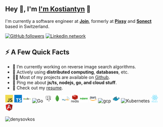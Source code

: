 
<h2>Hey 👋, I'm <a href="https://denysov.me/">I'm Kostiantyn</a> 👋</h2>
<p>I'm currently a software engineer at <strong><a href="https://www.join.com/">Join</a></strong>, formerly at <strong><a href="https://www.pixsy.com/">Pixsy</a></strong> and <strong><a href="https://sonect.net/">Sonect</a></strong> based in Switzerland.</p>

[![GitHub followers](https://img.shields.io/github/followers/denysovkos?style=social)](https://github.com/denysovkos)
[![Linkedin network](https://img.shields.io/badge/LinkedIn-blue?style=social&logo=linkedin)](https://www.linkedin.com/in/kostyantyn-denysov-6a889889/)

<h2>⚡️ A Few Quick Facts</h2>
<ul>
<li>🔭 I’m currently working on reverse image search algorithms.</li>
<li>🧐 Actively using <strong>distributed computing</strong>, <strong>databases</strong>, etc.</li>
<li>👨‍💻 Most of my projects are available on <a href="https://github.com/denysovkos">Github</a>.</li>
<li>💬 Ping me about <strong>js/ts, nodejs, go, and cloud stuff</strong>.</li>
<li>📙 Check out my <a href="https://denysov.me/denysov_k_cv.pdf">resume</a>.</li>
</ul>

<p align="left">



<img src="https://raw.githubusercontent.com/devicons/devicon/master/icons/javascript/javascript-original.svg" alt="javascript" width="25" height="25" />
<img src="https://raw.githubusercontent.com/devicons/devicon/master/icons/typescript/typescript-original.svg" alt="typescript" width="25" height="25" />
<img src="https://raw.githubusercontent.com/devicons/devicon/master/icons/nodejs/nodejs-original-wordmark.svg" alt="nodejs" width="25" height="25" />
<img src="https://cdn.jsdelivr.net/gh/devicons/devicon/icons/go/go-original.svg" alt="Go" width="25" height="25" />

<img src="https://raw.githubusercontent.com/vorillaz/devicons/master/!SVG/postgresql.svg" alt="postgres" width="25" height="25" />
<img src="https://raw.githubusercontent.com/devicons/devicon/master/icons/mongodb/mongodb-original.svg" alt="mongodb" width="25" height="25" />
<img src="https://raw.githubusercontent.com/devicons/devicon/master/icons/mysql/mysql-original-wordmark.svg" alt="mysql" width="25" height="25" />
<img src="https://raw.githubusercontent.com/devicons/devicon/master/icons/redis/redis-original-wordmark.svg" alt="redis" width="25" height="25" />

<img src="https://raw.githubusercontent.com/devicons/devicon/master/icons/nginx/nginx-original.svg" alt="nginx" width="25" height="25" />
<img src="https://raw.githubusercontent.com/github/explore/80688e429a7d4ef2fca1e82350fe8e3517d3494d/topics/aws/aws.png" alt="aws" width="25" height="25" />
<img src="https://www.vectorlogo.zone/logos/google_cloud/google_cloud-icon.svg" alt="gcp" width="25" height="25" />
  
<img src="https://raw.githubusercontent.com/devicons/devicon/master/icons/docker/docker-original.svg" alt="Docker" width="25" height="25" />
<img src="https://www.vectorlogo.zone/logos/kubernetes/kubernetes-icon.svg" alt="Kubernetes" width="25" height="25" />
  
<img src="https://raw.githubusercontent.com/devicons/devicon/master/icons/react/react-original-wordmark.svg" alt="react" width="25" height="25" />
<img src="https://raw.githubusercontent.com/devicons/devicon/master/icons/angularjs/angularjs-original.svg" alt="angular-js" width="25" height="25" />

</p>
<img src="https://github-readme-stats.vercel.app/api?username=denysovkos&show_icons=true&count_private=true" alt="denysovkos" />
